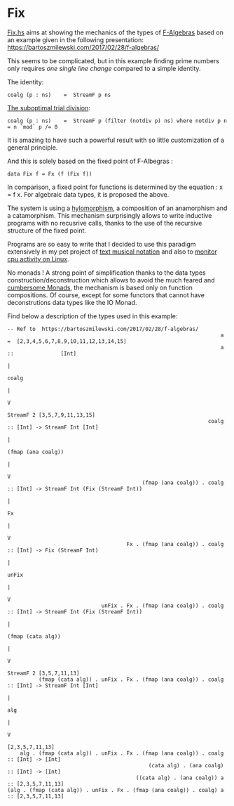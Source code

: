 # Fix

[Fix.hs](https://github.com/jdelouche/Fix/blob/master/Fix.hs) aims at showing the mechanics of the types of [F-Algebras](https://en.wikipedia.org/wiki/F-algebra) based on an example given in the following presentation:
https://bartoszmilewski.com/2017/02/28/f-algebras/

This seems to be complicated, but in this example finding prime numbers only requires *one single line change* compared to a simple identity.

The identity:

    coalg (p : ns)    =  StreamF p ns
    
[The suboptimal trial division](https://wiki.haskell.org/Prime_numbers#Initial_definition):

    coalg (p : ns)    =  StreamF p (filter (notdiv p) ns) where notdiv p n = n `mod` p /= 0
    
It is amazing to have such a powerful result with so little customization of a general principle.

And this is solely based on the fixed point of F-Albegras :

    data Fix f = Fx (f (Fix f))
    
In comparison, a fixed point for functions is determined by the equation : x = f x. For algebraic data types, it is proposed the above.

The system is using a [hylomorphism](https://en.wikipedia.org/wiki/Hylomorphism_(computer_science)), a composition of an anamorphism and a catamorphism. This mechanism surprisingly allows to write inductive programs with no recusrive calls, thanks to the use of the recursive structure of the fixed point.

Programs are so easy to write that I decided to use this paradigm extensively in my pet project of [text musical notation](https://github.com/jdelouche/hmusic/blob/master/src/Data/Amp/Music/Midi/Midi.hs) and also to [monitor cpu activity on Linux](https://github.com/jdelouche/hproc/blob/master/src/Hproc/Hproc.hs).

No monads ! A strong point of simplification thanks to the data types construction/deconstruction which allows to avoid the much feared and [cumbersome Monads](https://github.com/jdelouche/FeelAndSeeHaskellBasics/blob/master/FeelandSeeHaskellBasics.pdf), the mechanism is based only on function compositions. Of course, except for some functors that cannot have deconstrutions data types like the IO Monad.

Find below a description of the types used in this example:


    -- Ref to  https://bartoszmilewski.com/2017/02/28/f-algebras/
                                                                        a =  [2,3,4,5,6,7,8,9,10,11,12,13,14,15]
                                                                        a ::               [Int]
                                                                                             |
                                                                                           coalg
                                                                                             |
                                                                                             V
                                                                                StreamF 2 [3,5,7,9,11,13,15]
                                                                    coalg :: [Int] -> StreamF Int [Int]
                                                                                             |
                                                                                     (fmap (ana coalg))
                                                                                             |
                                                                                             V
                                               (fmap (ana coalg)) . coalg :: [Int] -> StreamF Int (Fix (StreamF Int))
                                                                                             |
                                                                                             Fx
                                                                                             |
                                                                                             V
                                          Fx . (fmap (ana coalg)) . coalg :: [Int] -> Fix (StreamF Int)
                                                                                             |
                                                                                           unFix
                                                                                             |
                                                                                             V
                                  unFix . Fx . (fmap (ana coalg)) . coalg :: [Int] -> StreamF Int (Fix (StreamF Int))
                                                                                             |
                                                                                     (fmap (cata alg))
                                                                                             |
                                                                                             V
                                                                                  StreamF 2 [3,5,7,11,13]
              (fmap (cata alg)) . unFix . Fx . (fmap (ana coalg)) . coalg :: [Int] -> StreamF Int [Int]
                                                                                             |
                                                                                            alg
                                                                                             |
                                                                                             V
                                                                                      [2,3,5,7,11,13]
        alg . (fmap (cata alg)) . unFix . Fx . (fmap (ana coalg)) . coalg :: [Int] -> [Int]
                                                 (cata alg) . (ana coalg) :: [Int] -> [Int]
                                             ((cata alg) . (ana coalg)) a :: [2,3,5,7,11,13]
    (alg . (fmap (cata alg)) . unFix . Fx . (fmap (ana coalg)) . coalg) a :: [2,3,5,7,11,13]
    

